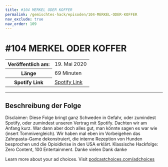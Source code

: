 ```yaml
---
title: #104 MERKEL ODER KOFFER
permalink: /gemischtes-hack/episoden/104-MERKEL-ODER-KOFFER
nav_exclude: true
nav_order: 109
---
```


# #104 MERKEL ODER KOFFER
<table class="resp-table dcf-table dcf-table-responsive dcf-table-bordered dcf-table-striped dcf-w-100%">
                    <tbody>
                        <tr>
                            <th scope="row">Veröffentlich am:</th>
                            <td data-label="Veröffentlich am:">19. Mai 2020</td>
                        </tr>
                        <tr>
                            <th scope="row">Länge </th>
                            <td data-label="Länge ">69 Minuten</td>
                        </tr><tr>
                                <th scope="row">Spotify Link</th>
                                <td data-label="Spotify Link"><a href="https://open.spotify.com/episode/3vVSvfolVLK5IPoRDRxH9O">Spotify Link</a></td>
                            </tr></tbody>
                </table>

***

## Beschreibung der Folge

<div>
<p>Disclaimer: Diese Folge bringt ganz Schweden in Gefahr, oder zumindest Spotify, oder zumindest unseren Vertrag mit Spotify. Dachten wir am Anfang kurz. War dann aber doch alles gut, man könnte sagen es war wie (insert Tommivergleich). Wir haben mal eben im Vorbeigehen das Zahnpasta-Game dekonstruiert, die interne Rezeption von Hunden besprochen und die Opioidkrise in den USA erklärt. Klassische Hackfolge: Zero Content, 100 Entertainment. Danke vielen Dank danke</p><p> </p><p>Learn more about your ad choices. Visit <a href="https://podcastchoices.com/adchoices">podcastchoices.com/adchoices</a></p>  
</div>

